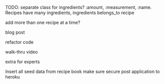 TODO:
separate class for ingredients? :amount, :measurement, :name. Recipes have many ingredients, ingredients belongs_to recipe

add more than one recipe at a time?

blog post

refactor code

walk-thru video

extra for experts

Insert all seed data from recipe book
make sure secure
post application to heroku

